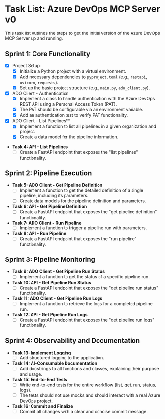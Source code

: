 # Task List: Azure DevOps MCP Server v0

This task list outlines the steps to get the initial version of the Azure DevOps MCP Server up and running.

## Sprint 1: Core Functionality

*   [x] Project Setup
    *   [x] Initialize a Python project with a virtual environment.
    *   [x] Add necessary dependencies to `pyproject.toml` (e.g., `fastapi`, `uvicorn`, `requests`).
    *   [x] Set up the basic project structure (e.g., `main.py`, `ado_client.py`).

*   [x] ADO Client - Authentication
    *   [x] Implement a class to handle authentication with the Azure DevOps REST API using a Personal Access Token (PAT).
    *   [x] The PAT should be configurable via an environment variable.
    *   [x] Add an authentication test to verify PAT functionality.

*   [x] ADO Client - List Pipelines**
    *   [x] Implement a function to list all pipelines in a given organization and project.
    *   [x] Create a data model for the pipeline information.

*   **Task 4: API - List Pipelines**
    *   [ ] Create a FastAPI endpoint that exposes the "list pipelines" functionality.

## Sprint 2: Pipeline Execution

*   **Task 5: ADO Client - Get Pipeline Definition**
    *   [ ] Implement a function to get the detailed definition of a single pipeline, including its parameters.
    *   [ ] Create data models for the pipeline definition and parameters.

*   **Task 6: API - Get Pipeline Definition**
    *   [ ] Create a FastAPI endpoint that exposes the "get pipeline definition" functionality.

*   **Task 7: ADO Client - Run Pipeline**
    *   [ ] Implement a function to trigger a pipeline run with parameters.

*   **Task 8: API - Run Pipeline**
    *   [ ] Create a FastAPI endpoint that exposes the "run pipeline" functionality.

## Sprint 3: Pipeline Monitoring

*   **Task 9: ADO Client - Get Pipeline Run Status**
    *   [ ] Implement a function to get the status of a specific pipeline run.

*   **Task 10: API - Get Pipeline Run Status**
    *   [ ] Create a FastAPI endpoint that exposes the "get pipeline run status" functionality.

*   **Task 11: ADO Client - Get Pipeline Run Logs**
    *   [ ] Implement a function to retrieve the logs for a completed pipeline run.

*   **Task 12: API - Get Pipeline Run Logs**
    *   [ ] Create a FastAPI endpoint that exposes the "get pipeline run logs" functionality.

## Sprint 4: Observability and Documentation

*   **Task 13: Implement Logging**
    *   [ ] Add structured logging to the application.

*   **Task 14: AI-Consumable Documentation**
    *   [ ] Add docstrings to all functions and classes, explaining their purpose and usage.

*   **Task 15: End-to-End Tests**
    *   [ ] Write end-to-end tests for the entire workflow (list, get, run, status, logs).
    *   [ ] The tests should not use mocks and should interact with a real Azure DevOps project.

*   **Task 16: Commit and Finalize**
    *   [ ] Commit all changes with a clear and concise commit message.
